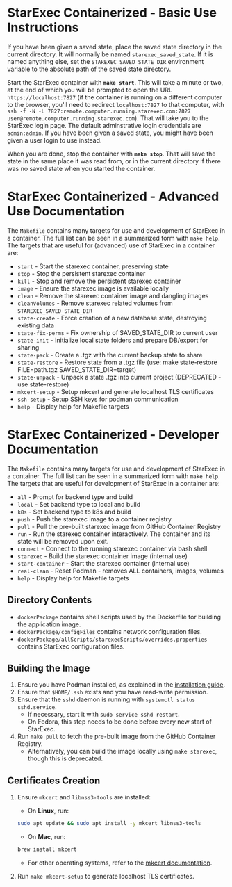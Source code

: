 # StarExec Containerized - Basic Use Instructions

If you have been given a saved state, place the saved state directory in the current directory. It will normally be named `starexec_saved_state`.
If it is named anything else, set the `STAREXEC_SAVED_STATE_DIR` environment variable to the absolute path of the saved state directory.

Start the StarExec container with **`make start`**.
This will take a minute or two, at the end of which you will be prompted to open the URL `https://localhost:7827`
(if the container is running on a different computer to the browser, you'll need to redirect `localhost:7827` to that computer, with  `ssh -f -N -L 7827:remote.computer.running.starexec.com:7827 user@remote.computer.running.starexec.com`).
That will take you to the StarExec login page.
The default adminstrative login credentials are `admin:admin`.
If you have been given a saved state, you might have been given a user login to use instead.

When you are done, stop the container with **`make stop`**.
That will save the state in the same place it was read from, or in the current directory if there was no saved state when you started the container.

# StarExec Containerized - Advanced Use Documentation

The `Makefile` contains many targets for use and development of StarExec in a container.
The full list can be seen in a summarized form with `make help`.
The targets that are useful for (advanced) use of StarExec in a container are:
- `start` -             Start the starexec container, preserving state
- `stop` -              Stop the persistent starexec container
- `kill` -              Stop and remove the persistent starexec container
- `image` -             Ensure the starexec image is available locally
- `clean` -             Remove the starexec container image and dangling images
- `cleanVolumes` -      Remove starexec related volumes from `STAREXEC_SAVED_STATE_DIR`
- `state-create` -      Force creation of a new database state, destroying existing data
- `state-fix-perms` -   Fix ownership of SAVED_STATE_DIR to current user
- `state-init` -        Initialize local state folders and prepare DB/export for sharing
- `state-pack` -        Create a .tgz with the current backup state to share
- `state-restore` -     Restore state from a .tgz file (use: make state-restore FILE=path.tgz SAVED_STATE_DIR=target)
- `state-unpack` -      Unpack a state .tgz into current project (DEPRECATED - use state-restore)
- `mkcert-setup` -      Setup mkcert and generate localhost TLS certificates
- `ssh-setup` -         Setup SSH keys for podman communication
- `help` -              Display help for Makefile targets

# StarExec Containerized - Developer Documentation

The `Makefile` contains many targets for use and development of StarExec in a container.
The full list can be seen in a summarized form with `make help`.
The targets that are useful for development of StarExec in a container are:
- `all` -               Prompt for backend type and build
- `local` -             Set backend type to local and build
- `k8s` -               Set backend type to k8s and build
- `push` -              Push the starexec image to a container registry
- `pull` -              Pull the pre-built starexec image from GitHub Container Registry
- `run` -               Run the starexec container interactively.
                        The container and its state will be removed upon exit.
- `connect` -           Connect to the running starexec container via bash shell
- `starexec` -          Build the starexec container image (internal use)
- `start-container` -   Start the starexec container (internal use)
- `real-clean` -        Reset Podman - removes ALL containers, images, volumes
- `help` -              Display help for Makefile targets

## Directory Contents
- `dockerPackage` contains shell scripts used by the Dockerfile for building the application image.
- `dockerPackage/configFiles` contains network configuration files.
- `dockerPackage/allScripts/starexecScripts/overrides.properties` contains StarExec configuration files.

## Building the Image

1. Ensure you have Podman installed, as explained in the [installation guide](../README.md).
2. Ensure that `$HOME/.ssh` exists and you have read-write permission.
3. Ensure that the `sshd` daemon is running with `systemctl status sshd.service`.
    - If necessary, start it with `sudo service sshd restart`.
    - On Fedora, this step needs to be done before every new start of StarExec.
4. Run `make pull` to fetch the pre-built image from the GitHub Container Registry.
    - Alternatively, you can build the image locally using `make starexec`, though this is deprecated.

## Certificates Creation

1. Ensure `mkcert` and `libnss3-tools` are installed:

    - On **Linux**, run:

    ```bash
    sudo apt update && sudo apt install -y mkcert libnss3-tools
    ```

    - On **Mac**, run:

    ```bash
    brew install mkcert
    ```

    - For other operating systems, refer to the [mkcert documentation](https://github.com/FiloSottile/mkcert).

2. Run `make mkcert-setup` to generate localhost TLS certificates.


